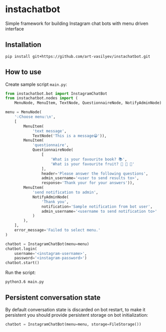 # instachatbot
Simple framework for building Instagram chat bots with menu driven interface

## Installation

```
pip install git+https://github.com/art-vasilyev/instachatbot.git
```

## How to use

Create sample script `main.py`:
```python
from instachatbot.bot import InstagramChatBot
from instachatbot.nodes import (
    MenuNode, MenuItem, TextNode, QuestionnaireNode, NotifyAdminNode)

menu = MenuNode(
    '💡Choose menu:\n',
    [
        MenuItem(
            'text message',
            TextNode('This is a message😀')),
        MenuItem(
            'questionnaire',
            QuestionnaireNode(
                [
                    'What is your favourite book? 📚',
                    'What is your favourite fruit? 🍐 🍊 🍋'
                ],
                header='Please answer the following questions',
                admin_username='<user to send results to>',
                response='Thank your for your answers')),
        MenuItem(
            'send notification to admin',
            NotifyAdminNode(
                'Thank you',
                notification='Sample notification from bot user',
                admin_username='<username to send notification to>'
            )
        ),
    ],
    error_message='Failed to select menu.'
)

chatbot = InstagramChatBot(menu=menu)
chatbot.login(
    username='<instagram-username>',
    password='<instagram-password>')
chatbot.start()
```

Run the script:
```
python3.6 main.py
```

## Persistent conversation state

By default conversation state is discarded on bot restart, to make it persistent you should provide persistent storage on bot initialization:
```python
chatbot = InstagramChatBot(menu=menu, storage=FileStorage())
```
